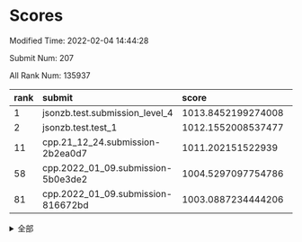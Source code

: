 # Scores

Modified Time: 2022-02-04 14:44:28

Submit Num: 207

All Rank Num: 135937

| rank |               submit               |       score        |       sigma        | pk_num |
| :--- | :--------------------------------- | :----------------- | :----------------- | :----- |
| 1    | jsonzb.test.submission_level_4     | 1013.8452199274008 | 0.8182483211744568 | 2628   |
| 2    | jsonzb.test.test_1                 | 1012.1552008537477 | 0.7997944685436842 | 2627   |
| 11   | cpp.21_12_24.submission-2b2ea0d7   | 1011.202151522939  | 0.8048183874693055 | 2626   |
| 58   | cpp.2022_01_09.submission-5b0e3de2 | 1004.5297097754786 | 0.7179014740309392 | 2627   |
| 81   | cpp.2022_01_09.submission-816672bd | 1003.0887234444206 | 0.7120471706833444 | 2624   |


<details>
<summary>全部</summary>

| rank |                 submit                 |       score        |       sigma        | pk_num |
| :--- | :------------------------------------- | :----------------- | :----------------- | :----- |
| 1    | jsonzb.test.submission_level_4         | 1013.8452199274008 | 0.8182483211744568 | 2628   |
| 2    | jsonzb.test.test_1                     | 1012.1552008537477 | 0.7997944685436842 | 2627   |
| 3    | gobigger.level_3.submission_level_3_16 | 1011.8977675401865 | 0.7943392759991109 | 2631   |
| 4    | gobigger.level_3.submission_level_3_15 | 1011.8262860823932 | 0.7925215662675813 | 2627   |
| 5    | gobigger.level_3.submission_level_3_46 | 1011.63998095128   | 0.7619851275838084 | 2631   |
| 6    | gobigger.level_3.submission_level_3_14 | 1011.5164955902898 | 0.8087106838801207 | 2624   |
| 7    | gobigger.level_3.submission_level_3_21 | 1011.4565935922794 | 0.7615662613230004 | 2630   |
| 8    | gobigger.level_3.submission_level_3_48 | 1011.446011142582  | 0.758255317339523  | 2622   |
| 9    | gobigger.level_3.submission_level_3_8  | 1011.3607169680124 | 0.7937702883367563 | 2625   |
| 10   | gobigger.level_3.submission_level_3_32 | 1011.293877511173  | 0.8204782861995906 | 2629   |
| 11   | cpp.21_12_24.submission-2b2ea0d7       | 1011.202151522939  | 0.8048183874693055 | 2626   |
| 12   | gobigger.level_3.submission_level_3_19 | 1011.1159508895677 | 0.7784366849788763 | 2625   |
| 13   | gobigger.level_3.submission_level_3_37 | 1011.0174691932467 | 0.8001601701141748 | 2625   |
| 14   | gobigger.level_3.submission_level_3_9  | 1010.9105833987887 | 0.7668726860876346 | 2627   |
| 15   | gobigger.level_3.submission_level_3_23 | 1010.8596179836641 | 0.7642267742391635 | 2628   |
| 16   | gobigger.level_3.submission_level_3_17 | 1010.6470667990844 | 0.771957223770944  | 2626   |
| 17   | gobigger.level_3.submission_level_3_18 | 1010.4829801026723 | 0.7662335909853725 | 2626   |
| 18   | gobigger.level_3.submission_level_3_12 | 1010.4050619347837 | 0.7642972806967481 | 2628   |
| 19   | gobigger.level_3.submission_level_3_0  | 1010.3542089206902 | 0.7838984322558539 | 2628   |
| 20   | gobigger.level_3.submission_level_3_30 | 1010.3466693489712 | 0.7687832168682696 | 2625   |
| 21   | gobigger.level_3.submission_level_3_3  | 1010.240196532356  | 0.7638587205638744 | 2624   |
| 22   | gobigger.level_3.submission_level_3_26 | 1010.2060546786812 | 0.7715455775164539 | 2627   |
| 23   | gobigger.level_3.submission_level_3_49 | 1010.1542146955203 | 0.7571814864460819 | 2626   |
| 24   | gobigger.level_3.submission_level_3_27 | 1009.9758827159529 | 0.7651181637310159 | 2623   |
| 25   | gobigger.level_3.submission_level_3_31 | 1009.9611891316983 | 0.7621376343501143 | 2629   |
| 26   | gobigger.level_3.submission_level_3_41 | 1009.9270318874012 | 0.759666992206699  | 2629   |
| 27   | gobigger.level_3.submission_level_3_45 | 1009.8186689791613 | 0.7439066771532294 | 2635   |
| 28   | gobigger.level_3.submission_level_3_5  | 1009.7790391916866 | 0.7552371854570616 | 2626   |
| 29   | gobigger.level_3.submission_level_3_38 | 1009.7773145522885 | 0.7633310809693442 | 2629   |
| 30   | gobigger.level_3.submission_level_3_2  | 1009.776949354093  | 0.7730130073180717 | 2623   |
| 31   | gobigger.level_3.submission_level_3_35 | 1009.7585489641898 | 0.7583820236916826 | 2621   |
| 32   | gobigger.level_3.submission_level_3_1  | 1009.7566031840695 | 0.7609341388208863 | 2628   |
| 33   | gobigger.level_3.submission_level_3_6  | 1009.708256462313  | 0.7599637368388241 | 2627   |
| 34   | gobigger.level_3.submission_level_3_36 | 1009.5878768391706 | 0.7506946411475849 | 2628   |
| 35   | gobigger.level_3.submission_level_3_47 | 1009.5847342399945 | 0.7669532693853555 | 2623   |
| 36   | gobigger.level_3.submission_level_3_42 | 1009.5678767267544 | 0.7630623761127983 | 2624   |
| 37   | gobigger.level_3.submission_level_3_10 | 1009.4835111669306 | 0.7835379206544153 | 2626   |
| 38   | gobigger.level_3.submission_level_3_7  | 1009.4154955049992 | 0.7472566899173598 | 2626   |
| 39   | gobigger.level_3.submission_level_3_25 | 1009.3102919207173 | 0.7637233382042772 | 2624   |
| 40   | gobigger.level_3.submission_level_3_40 | 1009.2907923886245 | 0.7463580324375146 | 2630   |
| 41   | gobigger.level_3.submission_level_3_13 | 1009.275780510052  | 0.7454066040121586 | 2622   |
| 42   | gobigger.level_3.submission_level_3_20 | 1009.2357774069238 | 0.7492552352813056 | 2623   |
| 43   | gobigger.level_3.submission_level_3_28 | 1009.2254793714567 | 0.7407635018113988 | 2628   |
| 44   | gobigger.level_3.submission_level_3_4  | 1009.1745177097266 | 0.7548237599326861 | 2624   |
| 45   | gobigger.level_3.submission_level_3_11 | 1009.1704141810935 | 0.7599528831025805 | 2625   |
| 46   | gobigger.level_3.submission_level_3_34 | 1008.9116090644414 | 0.7493720468134576 | 2629   |
| 47   | gobigger.level_3.submission_level_3_29 | 1008.8824124624632 | 0.7632958301290241 | 2628   |
| 48   | gobigger.level_3.submission_level_3_44 | 1008.8719812470985 | 0.753874429582273  | 2625   |
| 49   | gobigger.level_3.submission_level_3_39 | 1008.8491373646591 | 0.7546807125832581 | 2623   |
| 50   | gobigger.level_3.submission_level_3_43 | 1008.8124722121208 | 0.7438805053472106 | 2624   |
| 51   | gobigger.level_3.submission_level_3_22 | 1008.5824392675545 | 0.7552619183672498 | 2628   |
| 52   | gobigger.level_3.submission_level_3_33 | 1008.0694656560103 | 0.7454296597858479 | 2621   |
| 53   | gobigger.level_3.submission_level_3_24 | 1007.8816789874734 | 0.7335380392208393 | 2626   |
| 54   | gobigger.level_1.submission_level_1_14 | 1005.0953485743645 | 0.7145662676846142 | 2625   |
| 55   | gobigger.level_1.submission_level_1_12 | 1004.9754173237776 | 0.7212308313409096 | 2628   |
| 56   | gobigger.level_1.submission_level_1_45 | 1004.8655590898279 | 0.7162855749533358 | 2629   |
| 57   | gobigger.level_1.submission_level_1_15 | 1004.5327254510386 | 0.7242233881156942 | 2634   |
| 58   | cpp.2022_01_09.submission-5b0e3de2     | 1004.5297097754786 | 0.7179014740309392 | 2627   |
| 59   | gobigger.level_1.submission_level_1_18 | 1004.3764152811807 | 0.7297634298767858 | 2624   |
| 60   | gobigger.level_1.submission_level_1_42 | 1004.1452453377315 | 0.7410097120410487 | 2630   |
| 61   | gobigger.level_1.submission_level_1_32 | 1004.1178019816787 | 0.7240000032247128 | 2627   |
| 62   | gobigger.level_1.submission_level_1_4  | 1004.0995606810709 | 0.7151510183341186 | 2626   |
| 63   | gobigger.level_1.submission_level_1_48 | 1004.0948678616273 | 0.7246935941003645 | 2628   |
| 64   | gobigger.level_1.submission_level_1_31 | 1004.0706260401887 | 0.723951161810259  | 2628   |
| 65   | gobigger.level_1.submission_level_1_22 | 1003.8633458769292 | 0.7187287247098906 | 2629   |
| 66   | gobigger.level_1.submission_level_1_49 | 1003.8598237297135 | 0.7162005473063484 | 2625   |
| 67   | gobigger.level_1.submission_level_1_2  | 1003.7599480611344 | 0.7158843066106331 | 2628   |
| 68   | gobigger.level_1.submission_level_1_44 | 1003.6956593221176 | 0.7034984502497863 | 2622   |
| 69   | gobigger.level_1.submission_level_1_34 | 1003.517400544593  | 0.7268024707466909 | 2631   |
| 70   | gobigger.level_1.submission_level_1_16 | 1003.4378207596166 | 0.7164604056104346 | 2626   |
| 71   | gobigger.level_1.submission_level_1_9  | 1003.4274794340934 | 0.7183530895930021 | 2627   |
| 72   | gobigger.level_1.submission_level_1_5  | 1003.4256601852047 | 0.7131414398958754 | 2630   |
| 73   | gobigger.level_1.submission_level_1_23 | 1003.3713742028941 | 0.7240803534665505 | 2624   |
| 74   | gobigger.level_1.submission_level_1_8  | 1003.3046746872798 | 0.7070570477833734 | 2626   |
| 75   | gobigger.level_1.submission_level_1_40 | 1003.2915511321457 | 0.7359204418524469 | 2625   |
| 76   | gobigger.level_1.submission_level_1_20 | 1003.2815667436686 | 0.7105431800489905 | 2627   |
| 77   | gobigger.level_1.submission_level_1_19 | 1003.2489642326333 | 0.7167247853977065 | 2620   |
| 78   | gobigger.level_1.submission_level_1_43 | 1003.2217925958194 | 0.7218599778806716 | 2628   |
| 79   | gobigger.level_1.submission_level_1_6  | 1003.1570451513767 | 0.7239430826535702 | 2628   |
| 80   | gobigger.level_1.submission_level_1_35 | 1003.1153863680548 | 0.730538686433261  | 2631   |
| 81   | cpp.2022_01_09.submission-816672bd     | 1003.0887234444206 | 0.7120471706833444 | 2624   |
| 82   | gobigger.level_1.submission_level_1_38 | 1003.0603830931593 | 0.7217895268114201 | 2631   |
| 83   | gobigger.level_1.submission_level_1_24 | 1003.0330366875845 | 0.7130669539371088 | 2622   |
| 84   | gobigger.level_1.submission_level_1_26 | 1003.0324327513592 | 0.7192848140126172 | 2623   |
| 85   | gobigger.level_1.submission_level_1_11 | 1002.9622987091271 | 0.7263655293710242 | 2629   |
| 86   | gobigger.level_1.submission_level_1_17 | 1002.9507642657741 | 0.7163824438671329 | 2625   |
| 87   | gobigger.level_1.submission_level_1_7  | 1002.9078687096633 | 0.7120105159936707 | 2628   |
| 88   | gobigger.level_1.submission_level_1_27 | 1002.8964247816558 | 0.7101645539362405 | 2631   |
| 89   | gobigger.level_1.submission_level_1_39 | 1002.8400628630152 | 0.7152436880209966 | 2623   |
| 90   | gobigger.level_1.submission_level_1_25 | 1002.7885294905287 | 0.7149161382849746 | 2629   |
| 91   | gobigger.level_1.submission_level_1_36 | 1002.7843352276652 | 0.7113771236340006 | 2624   |
| 92   | gobigger.level_1.submission_level_1_3  | 1002.7556903924287 | 0.7250112842941266 | 2630   |
| 93   | gobigger.level_1.submission_level_1_28 | 1002.7367374628294 | 0.717078204351858  | 2622   |
| 94   | gobigger.level_1.submission_level_1_1  | 1002.7211304376054 | 0.7125072487118017 | 2620   |
| 95   | gobigger.level_1.submission_level_1_47 | 1002.7205832950565 | 0.7057756964744281 | 2626   |
| 96   | gobigger.level_1.submission_level_1_21 | 1002.6710574763848 | 0.7081340804935253 | 2626   |
| 97   | gobigger.level_1.submission_level_1_37 | 1002.61946174956   | 0.72412267413145   | 2629   |
| 98   | gobigger.level_1.submission_level_1_41 | 1002.5527000882558 | 0.7240407240856693 | 2626   |
| 99   | gobigger.level_1.submission_level_1_13 | 1002.5275851235415 | 0.7102271118538875 | 2624   |
| 100  | gobigger.level_1.submission_level_1_0  | 1002.4538102173085 | 0.7218060216725355 | 2629   |
| 101  | gobigger.level_1.submission_level_1_10 | 1002.4482949770046 | 0.7153228703014363 | 2625   |
| 102  | gobigger.level_1.submission_level_1_29 | 1002.2654564789642 | 0.7082356571218166 | 2626   |
| 103  | gobigger.level_1.submission_level_1_30 | 1002.169139991581  | 0.7161332650137826 | 2621   |
| 104  | gobigger.level_1.submission_level_1_33 | 1002.0744573954912 | 0.7147668696167941 | 2622   |
| 105  | gobigger.level_1.submission_level_1_46 | 1002.0327731066011 | 0.7167130475795742 | 2627   |
| 106  | gobigger.random.submission_random_47   | 997.76430646233    | 0.6990839722186997 | 2625   |
| 107  | gobigger.random.submission_random_21   | 997.0724542004584  | 0.7006044500557085 | 2634   |
| 108  | gobigger.random.submission_random_44   | 997.0417168481322  | 0.71793887727761   | 2623   |
| 109  | gobigger.random.submission_random_23   | 996.9662488765574  | 0.7156977183876266 | 2630   |
| 110  | gobigger.random.submission_random_15   | 996.9453816984391  | 0.7152953296453538 | 2625   |
| 111  | gobigger.random.submission_random_11   | 996.7728255764405  | 0.7057752229431141 | 2627   |
| 112  | gobigger.random.submission_random_36   | 996.7181367304468  | 0.7119833023822032 | 2623   |
| 113  | gobigger.random.submission_random_10   | 996.575449085922   | 0.7042403846639107 | 2631   |
| 114  | gobigger.random.submission_random_16   | 996.4944205228677  | 0.7167944628010925 | 2625   |
| 115  | gobigger.random.submission_random_30   | 996.4826619689088  | 0.7067593967885357 | 2633   |
| 116  | gobigger.random.submission_random_29   | 996.3372029697116  | 0.7078056355358844 | 2625   |
| 117  | gobigger.random.submission_random_1    | 996.3214359992589  | 0.7105510092964333 | 2623   |
| 118  | gobigger.random.submission_random_4    | 996.3102324349435  | 0.7061205103899494 | 2628   |
| 119  | gobigger.random.submission_random_13   | 996.2968887870188  | 0.7132519312857786 | 2623   |
| 120  | gobigger.random.submission_random_46   | 996.1672258388234  | 0.7201165298308932 | 2627   |
| 121  | gobigger.random.submission_random_39   | 996.119051204412   | 0.7133276125019906 | 2630   |
| 122  | gobigger.random.submission_random_48   | 996.041347294007   | 0.714043554309658  | 2621   |
| 123  | gobigger.random.submission_random_2    | 995.997721354154   | 0.702881480906796  | 2628   |
| 124  | gobigger.random.submission_random_8    | 995.9856260052812  | 0.7095639508784888 | 2631   |
| 125  | gobigger.random.submission_random_18   | 995.9539487776021  | 0.7352362634320747 | 2626   |
| 126  | gobigger.random.submission_random_43   | 995.9518606180283  | 0.7163824128313504 | 2625   |
| 127  | gobigger.random.submission_random_27   | 995.9450860248836  | 0.7107692613207109 | 2625   |
| 128  | gobigger.random.submission_random_35   | 995.9280215978908  | 0.708714802366256  | 2628   |
| 129  | gobigger.random.submission_random_40   | 995.9234287599737  | 0.7012074336749945 | 2630   |
| 130  | gobigger.random.submission_random_49   | 995.8968207280931  | 0.7105543666727792 | 2623   |
| 131  | gobigger.random.submission_random_3    | 995.8340339962205  | 0.7029445747217007 | 2625   |
| 132  | gobigger.random.submission_random_25   | 995.8150346667001  | 0.7030948378652937 | 2628   |
| 133  | gobigger.random.submission_random_37   | 995.7878264778839  | 0.7225409911601396 | 2629   |
| 134  | gobigger.random.submission_random_22   | 995.7805776177734  | 0.7108167944707137 | 2625   |
| 135  | gobigger.random.submission_random_19   | 995.7651736843261  | 0.7110646675736989 | 2630   |
| 136  | gobigger.random.submission_random_32   | 995.747778484665   | 0.6929007108625809 | 2623   |
| 137  | gobigger.random.submission_random_28   | 995.7460176089929  | 0.7093703740101888 | 2630   |
| 138  | gobigger.random.submission_random_20   | 995.6878456440724  | 0.709607678354516  | 2627   |
| 139  | gobigger.random.submission_random_7    | 995.6320793024782  | 0.7169276765306837 | 2629   |
| 140  | gobigger.random.submission_random_6    | 995.6250153878232  | 0.7129074226064737 | 2626   |
| 141  | gobigger.random.submission_random_42   | 995.5931497814413  | 0.7164520934872818 | 2630   |
| 142  | gobigger.random.submission_random_45   | 995.43207090017    | 0.7082916358769898 | 2626   |
| 143  | gobigger.random.submission_random_0    | 995.3951976737261  | 0.7173367288877892 | 2628   |
| 144  | gobigger.random.submission_random_9    | 995.3190242467085  | 0.7137408895021852 | 2627   |
| 145  | gobigger.random.submission_random_26   | 995.2993077492375  | 0.7221142058408921 | 2631   |
| 146  | gobigger.random.submission_random_38   | 995.2984681668943  | 0.7047629078085959 | 2632   |
| 147  | gobigger.random.submission_random_41   | 995.2611441543512  | 0.703276139286511  | 2627   |
| 148  | gobigger.random.submission_random_17   | 995.2127981728243  | 0.7097753282100211 | 2623   |
| 149  | gobigger.random.submission_random_34   | 995.1239395169588  | 0.7092070764163445 | 2628   |
| 150  | gobigger.random.submission_random_33   | 995.0724569549179  | 0.7188970454303505 | 2627   |
| 151  | gobigger.random.submission_random_24   | 995.0177020357117  | 0.7386836817833254 | 2630   |
| 152  | gobigger.random.submission_random_12   | 994.9823856521512  | 0.7152079940883143 | 2627   |
| 153  | gobigger.random.submission_random_14   | 994.741362384157   | 0.717818034669408  | 2626   |
| 154  | gobigger.random.submission_random_31   | 994.5611516279309  | 0.7100138797575256 | 2628   |
| 155  | gobigger.random.submission_random_5    | 994.5184329737789  | 0.7174571097799234 | 2625   |
| 156  | gobigger.level_2.submission_level_2_14 | 994.1954669919969  | 0.7200917211524227 | 2621   |
| 157  | gobigger.level_2.submission_level_2_23 | 993.729047977915   | 0.7354302642221926 | 2629   |
| 158  | gobigger.level_2.submission_level_2_47 | 993.6282080818191  | 0.7451010382836537 | 2624   |
| 159  | gobigger.level_2.submission_level_2_9  | 993.5925215443584  | 0.7342398853434244 | 2628   |
| 160  | gobigger.level_2.submission_level_2_46 | 993.551621421329   | 0.7497454173108259 | 2628   |
| 161  | gobigger.level_2.submission_level_2_6  | 993.4224892573643  | 0.7223455801733701 | 2629   |
| 162  | gobigger.level_2.submission_level_2_28 | 993.37818440262    | 0.7404390498644724 | 2632   |
| 163  | gobigger.level_2.submission_level_2_2  | 993.0698238367048  | 0.7344703760630993 | 2630   |
| 164  | gobigger.level_2.submission_level_2_13 | 992.9646234889159  | 0.7295385530615801 | 2625   |
| 165  | gobigger.level_2.submission_level_2_42 | 992.8930254212254  | 0.7438936223650235 | 2631   |
| 166  | gobigger.level_2.submission_level_2_37 | 992.8721766976023  | 0.730319605725211  | 2631   |
| 167  | gobigger.level_2.submission_level_2_31 | 992.7962874122792  | 0.7330226379755382 | 2631   |
| 168  | gobigger.level_2.submission_level_2_4  | 992.7869768890672  | 0.7411376895050804 | 2625   |
| 169  | gobigger.level_2.submission_level_2_41 | 992.7803598726509  | 0.7232670694971804 | 2629   |
| 170  | gobigger.level_2.submission_level_2_17 | 992.7094660114524  | 0.7338611892407231 | 2633   |
| 171  | gobigger.level_2.submission_level_2_12 | 992.6931899119083  | 0.7372495398430855 | 2630   |
| 172  | gobigger.level_2.submission_level_2_22 | 992.5874853946322  | 0.7464979374173171 | 2630   |
| 173  | gobigger.level_2.submission_level_2_7  | 992.5416829916744  | 0.7250773569098244 | 2630   |
| 174  | gobigger.level_2.submission_level_2_30 | 992.461372815546   | 0.7353589842596369 | 2625   |
| 175  | gobigger.level_2.submission_level_2_19 | 992.4173553095338  | 0.7331473331189369 | 2629   |
| 176  | gobigger.level_2.submission_level_2_18 | 992.1442127616381  | 0.7397741969566677 | 2623   |
| 177  | gobigger.level_2.submission_level_2_48 | 992.1220259517326  | 0.7295770645123978 | 2629   |
| 178  | gobigger.level_2.submission_level_2_1  | 992.0752240343761  | 0.7405251053004694 | 2631   |
| 179  | gobigger.level_2.submission_level_2_32 | 992.0673442016233  | 0.7573017699115889 | 2627   |
| 180  | gobigger.level_2.submission_level_2_39 | 992.0316606471414  | 0.7364977326107431 | 2629   |
| 181  | gobigger.level_2.submission_level_2_10 | 992.0032806496824  | 0.7436132156862427 | 2627   |
| 182  | gobigger.level_2.submission_level_2_16 | 991.9904436917567  | 0.7397913268776554 | 2622   |
| 183  | gobigger.level_2.submission_level_2_49 | 991.9689530716261  | 0.7389107710965077 | 2628   |
| 184  | gobigger.level_2.submission_level_2_40 | 991.8721136039583  | 0.7402672150350086 | 2626   |
| 185  | gobigger.level_2.submission_level_2_25 | 991.8049802658043  | 0.7444774467360076 | 2631   |
| 186  | gobigger.level_2.submission_level_2_43 | 991.77035130865    | 0.7391731121465155 | 2624   |
| 187  | gobigger.level_2.submission_level_2_21 | 991.7426919121939  | 0.7477765475519805 | 2631   |
| 188  | gobigger.level_2.submission_level_2_33 | 991.7212844549139  | 0.7552281747733776 | 2629   |
| 189  | gobigger.level_2.submission_level_2_27 | 991.7194925387352  | 0.7610172266115235 | 2624   |
| 190  | gobigger.level_2.submission_level_2_11 | 991.7133064207045  | 0.745797608706387  | 2630   |
| 191  | gobigger.level_2.submission_level_2_45 | 991.6331190793256  | 0.7367032144956414 | 2622   |
| 192  | gobigger.level_2.submission_level_2_34 | 991.561087359108   | 0.7349460901897873 | 2624   |
| 193  | gobigger.level_2.submission_level_2_36 | 991.4577820734524  | 0.7443980615456104 | 2629   |
| 194  | gobigger.level_2.submission_level_2_20 | 991.367052346418   | 0.7555554066848268 | 2625   |
| 195  | gobigger.level_2.submission_level_2_8  | 991.3658689740492  | 0.7595078911559862 | 2627   |
| 196  | gobigger.level_2.submission_level_2_15 | 991.3599905658606  | 0.7591883484676573 | 2624   |
| 197  | gobigger.level_2.submission_level_2_0  | 991.1898148986667  | 0.7715691927864604 | 2626   |
| 198  | gobigger.level_2.submission_level_2_3  | 991.1583192835428  | 0.7363849533852722 | 2626   |
| 199  | gobigger.level_2.submission_level_2_26 | 991.0256430535434  | 0.7577206706353283 | 2624   |
| 200  | gobigger.level_2.submission_level_2_38 | 990.9499968435169  | 0.7320514682475585 | 2627   |
| 201  | gobigger.level_2.submission_level_2_24 | 990.8918364190592  | 0.7501417724266648 | 2630   |
| 202  | gobigger.level_2.submission_level_2_29 | 990.6841816561528  | 0.7487518844796529 | 2630   |
| 203  | gobigger.level_2.submission_level_2_44 | 990.3950823436749  | 0.7603105719848121 | 2622   |
| 204  | gobigger.level_2.submission_level_2_5  | 990.2157843303216  | 0.7545174663388193 | 2620   |
| 205  | gobigger.level_2.submission_level_2_35 | 990.133571054021   | 0.7758708463550844 | 2631   |
| 206  | gobigger.none.submission_none_1        | 976.92536910932    | 1.4397089156436913 | 2630   |
| 207  | gobigger.none.submission_none_0        | 975.5597726067227  | 1.4725820533419844 | 2630   |

</details>